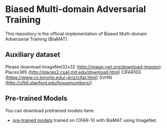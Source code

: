 # Biased Multi-domain Adversarial Training

This repository is the official implementation of Biased Multi-domain Adversarial Training (BiaMAT).

## Auxiliary dataset

Please download ImageNet32x32 (http://image-net.org/download-images).
Places365 (http://places2.csail.mit.edu/download.html)
CIFAR100 (https://www.cs.toronto.edu/~kriz/cifar.html)
SVHN (http://ufldl.stanford.edu/housenumbers/)


## Pre-trained Models

You can download pretrained models here:

- [pre-trained models](https://drive.google.com/drive/folders/19PwmKY-WJwuY38wqgS__s_82MaJIdWEd?usp=sharing) trained on CIFAR-10 with BiaMAT using ImageNet. 
